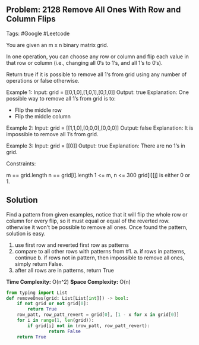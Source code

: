 ## Problem: 2128 Remove All Ones With Row and Column Flips

Tags: #Google #Leetcode

You are given an m x n binary matrix grid.

In one operation, you can choose any row or column and flip each value in that row or column (i.e., changing all 0‘s to 1‘s, and all 1‘s to 0‘s).

Return true if it is possible to remove all 1‘s from grid using any number of operations or false otherwise.

Example 1:
Input: grid = [[0,1,0],[1,0,1],[0,1,0]]
Output: true
Explanation: One possible way to remove all 1’s from grid is to:
- Flip the middle row
- Flip the middle column

Example 2:
Input: grid = [[1,1,0],[0,0,0],[0,0,0]]
Output: false
Explanation: It is impossible to remove all 1’s from grid.


Example 3:
Input: grid = [[0]]
Output: true
Explanation: There are no 1’s in grid.

Constraints:

m == grid.length n == grid[i].length
1 <= m, n <= 300 grid[i][j] is either 0 or 1.


## Solution

Find a pattern from given examples, notice that it will flip the whole row or column for every flip,
so it must equal or equal of the reverted row. otherwise it won't be possible to remove all ones. Once found the pattern, solution is easy.

1. use first row and reverted first row as patterns 
2. compare to all other rows with patterns from #1.
   a. if rows in patterns, continue 
   b. if rows not in pattern, then impossible to remove all ones, simply return False.
3. after all rows are in patterns, return True

**Time Complexity:** O(n^2)
**Space Complexity:** O(n)

```python
from typing import List
def removeOnes(grid: List[List[int]]) -> bool:
    if not grid or not grid[0]:
        return True
    row_patt, row_patt_revert = grid[0], [1 - x for x in grid[0]]
    for i in range(1, len(grid)):
        if grid[i] not in (row_patt, row_patt_revert):
                return False
    return True

```
